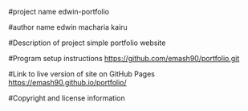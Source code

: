   #project name
      edwin-portfolio

  #author name
      edwin macharia kairu

  #Description of project
      simple portfolio website

  #Program setup instructions
      https://github.com/emash90/portfolio.git

  #Link to live version of site on GitHub Pages
      https://emash90.github.io/portfolio/


  #Copyright and license information
